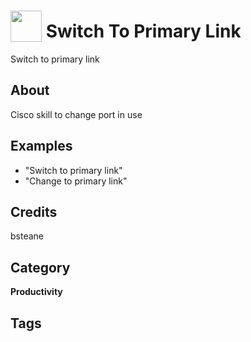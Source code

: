 # <img src="https://raw.githack.com/FortAwesome/Font-Awesome/master/svgs/solid/robot.svg" card_color="#40DBB0" width="50" height="50" style="vertical-align:bottom"/> Switch To Primary Link
Switch to primary link

## About
Cisco skill to change port in use

## Examples
* "Switch to primary link"
* "Change to primary link"

## Credits
bsteane

## Category
**Productivity**

## Tags

